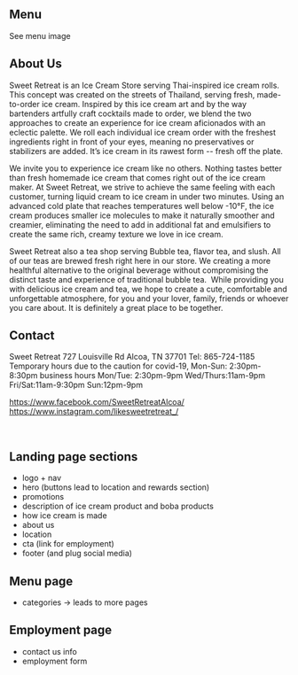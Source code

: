 ## Menu

See menu image

## About Us

Sweet Retreat is an Ice Cream Store serving Thai-inspired ice cream rolls. This concept was created on the streets of Thailand, serving fresh, made-to-order ice cream. Inspired by this ice cream art and by the way bartenders artfully craft cocktails made to order, we blend the two approaches to create an experience for ice cream aficionados with an eclectic palette. We roll each individual ice cream order with the freshest ingredients right in front of your eyes, meaning no preservatives or stabilizers are added. It’s ice cream in its rawest form -- fresh off the plate.

We invite you to experience ice cream like no others. Nothing tastes better than fresh homemade ice cream that comes right out of the ice cream maker. At Sweet Retreat, we strive to achieve the same feeling with each customer, turning liquid cream to ice cream in under two minutes. Using an advanced cold plate that reaches temperatures well below -10°F, the ice cream produces smaller ice molecules to make it naturally smoother and creamier, eliminating the need to add in additional fat and emulsifiers to create the same rich, creamy texture we love in ice cream.

Sweet Retreat also a tea shop serving Bubble tea, flavor tea, and slush. All of our teas are brewed fresh right here in our store. We creating a more healthful alternative to the original beverage without compromising the distinct taste and experience of traditional bubble tea.
​
While providing you with delicious ice cream and tea, we hope to create a cute, comfortable and unforgettable atmosphere, for you and your lover, family, friends or whoever you care about. It is definitely a great place to be together.

## Contact

Sweet Retreat
727 Louisville Rd
Alcoa, TN 37701
​Tel: 865-724-1185
Temporary hours
due to the caution for covid-19,
Mon-Sun: 2:30pm-8:30pm
business hours
Mon/Tue: 2:30pm-9pm
Wed/Thurs:11am-9pm
Fri/Sat:11am-9:30pm
Sun:12pm-9pm

https://www.facebook.com/SweetRetreatAlcoa/
https://www.instagram.com/likesweetretreat_/

​

## Landing page sections

- logo + nav
- hero (buttons lead to location and rewards section)
- promotions
- description of ice cream product and boba products
- how ice cream is made
- about us
- location
- cta (link for employment)
- footer (and plug social media)

## Menu page

- categories -> leads to more pages

## Employment page

- contact us info
- employment form
